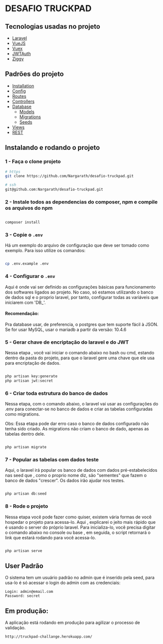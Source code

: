 # DESAFIO TRUCKPAD


## Tecnologias usadas no projeto

- [Laravel](https://laravel.com/)
- [VueJS](https://github.com/vuejs)
- [Vuex](https://github.com/vuejs/vuex)
- [JWTAuth](https://jwt.io/)
- [Ziggy](https://github.com/tightenco/ziggy)


## Padrões do projeto

- [Installation](https://laravel.com/docs/5.8/installation)
- [Config](https://laravel.com/docs/5.8/configuration)
- [Routes](https://laravel.com/docs/5.8/routing)
- [Controllers](https://laravel.com/docs/5.8/controllers)
- [Database](https://laravel.com/docs/5.8/database)
    - [Models](https://laravel.com/docs/5.8/eloquent)
    - [Migrations](https://laravel.com/docs/5.8/migrations)
    - [Seeds](https://laravel.com/docs/5.8/seeding)
- [Views](https://laravel.com/docs/5.8/views)
- [REST](https://pt.wikipedia.org/wiki/REST)


## Instalando e rodando o projeto

### 1 - Faça o clone projeto

```bash
# https
git clone https://github.com/Nargarath/desafio-truckpad.git

# ssh
git@github.com:Nargarath/desafio-truckpad.git

```

### 2 - Instale todos as dependencias do composer, npm e compile os arquivos do npm

```bash

composer install

```

### 3 - Copie o `.env`

Há um exemplo do arquivo de configuração que deve ser tomado como exemplo. Para isso utilize os comandos:

```bash

cp .env.example .env

```

### 4 - Configurar o `.env`

Aqui é onde vai ser definido as configurações básicas para funcionamento dos softwares ligados ao projeto. No caso, só estamos utilizando o banco de dados sql e o proprio laravel, por tanto, configurar todas as variáveis que iniciarem com 'DB_'.

#### Recomendação:

Pra database usar, de preferencia, o postgres que tem suporte fácil à JSON. Se for usar MySQL, usar o mariadb a partir da versão: 10.4.6


### 5 - Gerar chave de encriptação do laravel e do JWT 

Nessa etapa , você vai iniciar o comando abaixo no bash ou cmd, estando dentro da pasta do projeto, para que o laravel gere uma chave que ele usa para encriptação de dados.

```bash

php artisan key:generate
php artisan jwt:secret

```


### 6 - Criar toda estrutura do banco de dados

Nessa etapa, com o comando abaixo, o laravel vai usar as configurações do .env para conectar-se no banco de dados e criar as tabelas configuradas como migrations. 

Obs: Essa etapa pode dar erro caso o banco de dados configurado não tenha sido criado. As migrations não criam o banco de dado, apenas as tabelas dentro dele.

```bash

php artisan migrate

```

### 7 - Popular as tabelas com dados teste

Aqui, o laravel irá popular os banco de dados com dados pré-estabelecidos nas seed que , como o proprio nome diz, são "sementes" que fazem o banco de dados "crescer". Os dados irão ajudar nos testes.


```bash

php artisan db:seed

```

### 8 - Rode o projeto

Nessa etapa você pode fazer como quiser, existem vária formas de você hospedar o projeto para acessa-lo. Aqui , explicarei o jeito mais rápido que é usando o server do próprio laravel. Para inicializa-lo, você precisa digitar o comando abaixo no console ou base , em seguida, o script retornará o link que estará rodando para você acessa-lo.

```bash

php artisan serve

```

## User Padrão

O sistema tem um usuário padrão no admin que é inserido pela seed, para usa-lo é só acessar o login do admin com as credenciais:

```
Login: admin@email.com
Password: secret
```

## Em produção:

A aplicação está rodando em produção para agilizar o processo de validação.

```
http://truckpad-challange.herokuapp.com/
```


